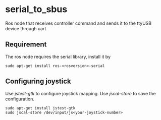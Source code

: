 # serial_to_sbus
Ros node that receives controller command and sends it to the ttyUSB device through uart

## Requirement
The ros node requires the serial library, install it by
```
sudo apt-get install ros-<rosversion>-serial
```

## Configuring joystick
Use *jstest-gtk* to configure joystick mapping. Use *jscal-store* to save the configuration.
```
sudo apt-get install jstest-gtk
sudo jscal-store /dev/input/js<your-joystick-number>
```